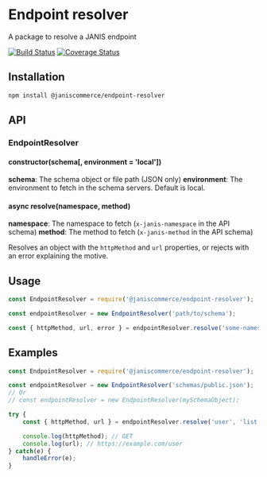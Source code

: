 # Endpoint resolver

A package to resolve a JANIS endpoint

[![Build Status](https://travis-ci.org/janis-commerce/endpoint-resolver.svg?branch=master)](https://travis-ci.org/janis-commerce/endpoint-resolver)
[![Coverage Status](https://coveralls.io/repos/github/janis-commerce/endpoint-resolver/badge.svg?branch=master)](https://coveralls.io/github/janis-commerce/endpoint-resolver?branch=master)

## Installation
```sh
npm install @janiscommerce/endpoint-resolver
```

## API

### EndpointResolver

#### constructor(schema[, environment = 'local'])
**schema**: The schema object or file path (JSON only)
**environment**: The environment to fetch in the schema servers. Default is local.

#### async resolve(namespace, method)
**namespace**: The namespace to fetch (`x-janis-namespace` in the API schema)
**method**: The method to fetch (`x-janis-method` in the API schema)

Resolves an object with the `httpMethod` and `url` properties, or rejects with an error explaining the motive.

## Usage
```js
const EndpointResolver = require('@janiscommerce/endpoint-resolver');

const endpointResolver = new EndpointResolver('path/to/schema');

const { httpMethod, url, error } = endpointResolver.resolve('some-namespace', 'some-method');
```

## Examples
```js
const EndpointResolver = require('@janiscommerce/endpoint-resolver');

const endpointResolver = new EndpointResolver('schemas/public.json');
// Or
// const endpointResolver = new EndpointResolver(mySchemaObject);

try {
	const { httpMethod, url } = endpointResolver.resolve('user', 'list');

	console.log(httpMethod); // GET
	console.log(url); // https://example.com/user
} catch(e) {
	handleError(e);
}
```
